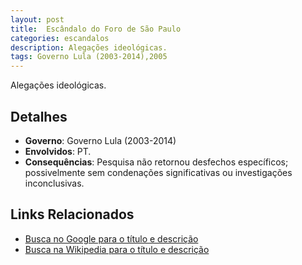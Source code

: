 ```yaml
---
layout: post
title:  Escândalo do Foro de São Paulo
categories: escandalos
description: Alegações ideológicas.
tags: Governo Lula (2003-2014),2005
---
```


Alegações ideológicas.

## Detalhes
- **Governo**: Governo Lula (2003-2014)
- **Envolvidos**: PT.
- **Consequências**: Pesquisa não retornou desfechos específicos; possivelmente sem condenações significativas ou investigações inconclusivas.

## Links Relacionados
- [Busca no Google para o título e descrição](https://www.google.com/search?q=Esc%C3%A2ndalo%20do%20Foro%20de%20S%C3%A3o%20Paulo%20Alega%C3%A7%C3%B5es%20ideol%C3%B3gicas.%20Governo%20Lula%20%282003-2014%29)
- [Busca na Wikipedia para o título e descrição](https://en.wikipedia.org/w/index.php?search=Esc%C3%A2ndalo%20do%20Foro%20de%20S%C3%A3o%20Paulo%20Alega%C3%A7%C3%B5es%20ideol%C3%B3gicas.%20Governo%20Lula%20%282003-2014%29)
